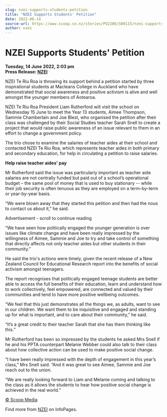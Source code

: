 ```yaml
---
slug: nzei-supports-students-petition
title: "NZEI Supports Students' Petition"
date: 2022-06-14
source-url: https://www.scoop.co.nz/stories/PO2206/S00115/nzei-supports-students-petition.htm
author: nzei
---
```

NZEI Supports Students' Petition
================================

**Tuesday, 14 June 2022, 2:03 pm**  
**Press Release: [NZEI](https://info.scoop.co.nz/NZEI)**

NZEI Te Riu Roa is throwing its support behind a petition started by three inspirational students at Macleans College in Auckland who have demonstrated that social awareness and positive activism is alive and well amongst the younger members of Aotearoa.

NZEI Te Riu Roa President Liam Rutherford will visit the school on Wednesday 15 June to meet the Year 13 students, Aimee Thompson, Sammie Chamberlain and Joe Blest, who organised the petition after their class was challenged by their Social Studies teacher Sarah Snell to create a project that would raise public awareness of an issue relevant to them in an effort to change a government policy.

The trio chose to examine the salaries of teacher aides at their school and contacted NZEI Te Riu Roa, which represents teacher aides in both primary and secondary education, for help in circulating a petition to raise salaries.

**Help raise teacher aides' pay**

Mr Rutherford said the issue was particularly important as teacher aide salaries are not centrally funded but paid out of a school’s operational budget – the same pool of money that is used to buy stationary -- while their job security is often tenuous as they are employed on a term-by-term or year-by-year basis.

“We were blown away that they started this petition and then had the nous to contact us about it,” he said.

Advertisement - scroll to continue reading





“We have seen how politically engaged the younger generation is over issues like climate change and have been really impressed by the willingness of Aimee, Sammie and Joe to try and take control of something that directly affects not only teacher aides but other students in their community.”

He said the trio's actions were timely, given the recent release of a New Zealand Council for Educational Research report into the benefits of social activism amongst teenagers.

The report recognises that politically engaged teenage students are better able to access the full benefits of their education, learn and understand how to work collectively, feel empowered, are connected and valued by their communities and tend to have more positive wellbeing outcomes.

“We feel that this just demonstrates all the things we, as adults, want to see in our children. We want them to be inquisitive and engaged and standing up for what is important, and to care about their community,” he said.

“It’s a great credit to their teacher Sarah that she has them thinking like this.”

Mr Rutherford has been so impressed by the students he asked Mrs Snell if he and his PPTA counterpart Melanie Webber could also talk to their class about how collective action can be used to make positive social change.

“I have been really impressed with the depth of engagement in this year’s class,” Mrs Snell said. “And it was great to see Aimee, Sammie and Joe reach out to the union.

“We are really looking forward to Liam and Melanie coming and talking to the class as it allows the students to hear how positive social change is achieved in the real world.”

[© Scoop Media](http://www.scoop.co.nz/about/terms.html)

Find more from [NZEI](https://info.scoop.co.nz/NZEI) on InfoPages.